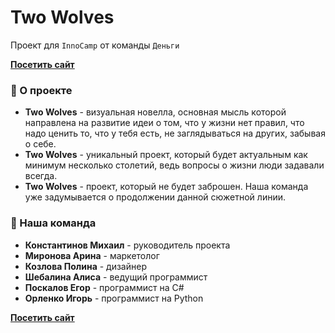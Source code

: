 # Two Wolves
Проект для `InnoCamp` от команды `Деньги`

**[Посетить сайт](https://bit.ly/wolves-money)**

### 📌 О проекте
- **Two Wolves** - визуальная новелла, основная мысль которой направлена на развитие идеи о том, что у жизни нет правил, что надо ценить то, что у тебя есть, не заглядываться на других, забывая о себе.
- **Two Wolves** - уникальный проект, который будет актуальным как минимум несколько столетий, ведь вопросы о жизни люди задавали всегда.
- **Two Wolves** - проект, который не будет заброшен. Наша команда уже задумывается о продолжении данной сюжетной линии.

### 📌 Наша команда
- **Константинов Михаил** - руководитель проекта
- **Миронова Арина** - маркетолог
- **Козлова Полина** - дизайнер
- **Шебалина Алиса** - ведущий программист
- **Поскалов Егор** - программист на C#
- **Орленко Игорь** - программист на Python

**[Посетить сайт](https://bit.ly/wolves-money)**
